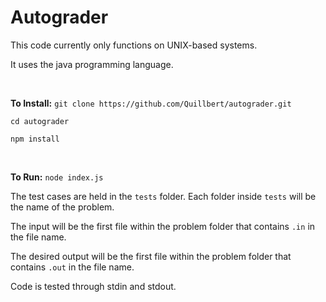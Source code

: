 # Autograder
This code currently only functions on UNIX-based systems.

It uses the java programming language.

<br>

**To Install:**
`git clone https://github.com/Quillbert/autograder.git`

`cd autograder`

`npm install`

<br>

**To Run:**
`node index.js`


The test cases are held in the `tests` folder. Each folder inside `tests` will be the name of the problem.

The input will be the first file within the problem folder that contains `.in` in the file name.

The desired output will be the first file within the problem folder that contains `.out` in the file name.

Code is tested through stdin and stdout.
